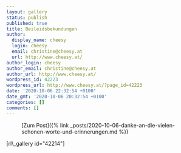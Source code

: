 ```yaml
---
layout: gallery
status: publish
published: true
title: Beileidsbekundungen
author:
  display_name: cheesy
  login: cheesy
  email: christine@cheesy.at
  url: http://www.cheesy.at/
author_login: cheesy
author_email: christine@cheesy.at
author_url: http://www.cheesy.at/
wordpress_id: 42223
wordpress_url: http://www.cheesy.at/?page_id=42223
date: '2020-10-06 22:32:54 +0100'
date_gmt: '2020-10-06 20:32:54 +0100'
categories: []
comments: []
---
```

<!-- wp:core-embed/wordpress {"url":"http://www.cheesy.at/2020/10/danke-an-die-vielen-schonen-worte-und-erinnerungen/","type":"rich","providerNameSlug":"cheesy-at","className":""} -->
<figure class="wp-block-embed-wordpress wp-block-embed is-type-rich is-provider-cheesy-at">
<div class="wp-block-embed__wrapper">
[Zum Post]({% link _posts/2020-10-06-danke-an-die-vielen-schonen-worte-und-erinnerungen.md %})
</div>
</figure>
<!-- /wp:core-embed/wordpress -->
<!-- wp:paragraph -->
[rl\_gallery id="42214"]
<!-- /wp:paragraph -->
